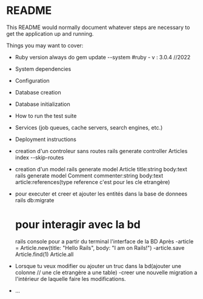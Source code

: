 # README

This README would normally document whatever steps are necessary to get the
application up and running.

Things you may want to cover:

* Ruby version
always do gem update --system
#ruby - v : 3.0.4 //2022

* System dependencies

* Configuration

* Database creation

* Database initialization

* How to run the test suite

* Services (job queues, cache servers, search engines, etc.)

* Deployment instructions

* creation d'un controleur sans routes
    rails generate controller Articles index --skip-routes

* creation d'un model
    rails generate model Article title:string body:text 
    rails generate model Comment commenter:string body:text article:references(type reference c'est pour les cle etrangère)


* pour executer et creer et ajouter les entités dans la base de donnees
    rails db:migrate

    # pour interagir avec la bd
    rails console pour a partir du terminal l'interface de la BD
    Après 
    -article = Article.new(title: "Hello Rails", body: "I am on Rails!")
    -article.save
    Article.find(1)
    Article.all

* Lorsque tu veux modifier ou ajouter un truc dans la bd(ajouter une colonne // une cle etrangère a une table)
    -creer une nouvelle migration
    a l'intérieur de laquelle faire les modifications.




* ...
